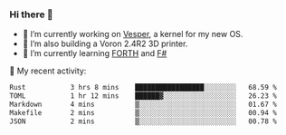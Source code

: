 ### Hi there 👋

<!--
**berkus/berkus** is a ✨ _special_ ✨ repository because its `README.md` (this file) appears on your GitHub profile.

Here are some ideas to get you started:

- 🔭 I’m currently working on ...
- 🌱 I’m currently learning ...
- 👯 I’m looking to collaborate on ...
- 🤔 I’m looking for help with ...
- 💬 Ask me about ...
- 📫 How to reach me: ...
- 😄 Pronouns: ...
- ⚡ Fun fact: ...
-->

- 🔭 I’m currently working on [Vesper](https://github.com/metta-systems/vesper), a kernel for my new OS.
- 🔭 I’m also building a Voron 2.4R2 3D printer.
- 🌱 I’m currently learning [FORTH](http://forth.com/starting-forth/) and [F#](https://fsharpforfunandprofit.com/)

💼 My recent activity:

<!--START_SECTION:waka-->

```txt
Rust           3 hrs 8 mins    █████████████████░░░░░░░░   68.59 %
TOML           1 hr 12 mins    ██████▓░░░░░░░░░░░░░░░░░░   26.23 %
Markdown       4 mins          ▒░░░░░░░░░░░░░░░░░░░░░░░░   01.67 %
Makefile       2 mins          ▒░░░░░░░░░░░░░░░░░░░░░░░░   00.94 %
JSON           2 mins          ▒░░░░░░░░░░░░░░░░░░░░░░░░   00.78 %
```

<!--END_SECTION:waka-->
